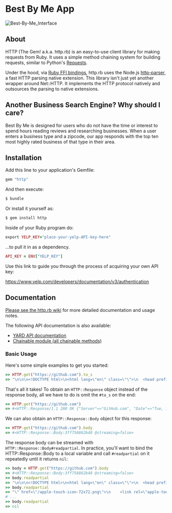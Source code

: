 Best By Me App 
========================

![Best-By-Me_Interface](https://github.com/[username]/[reponame]/blob/[branch]/image.jpg?raw=true)

## About

HTTP (The Gem! a.k.a. http.rb) is an easy-to-use client library for making requests
from Ruby. It uses a simple method chaining system for building requests, similar to
Python's [Requests].

Under the hood, via [Ruby FFI bindings][http-parser-ffi], http.rb uses the Node.js
[http-parser], a fast HTTP parsing native extension. This library
isn't just yet another wrapper around Net::HTTP. It implements the HTTP protocol
natively and outsources the parsing to native extensions.

[requests]: http://docs.python-requests.org/en/latest/
[http-parser]: https://github.com/nodejs/http-parser
[http-parser-ffi]: https://github.com/cotag/http-parser


## Another Business Search Engine? Why should I care?

Best By Me is designed for users who do not have the time or 
interest to spend hours reading reviews and researching businesses. 
When a user enters a business type and a zipcode, our app responds
 with the top ten most highly rated business of that type in their area. 


## Installation

Add this line to your application's Gemfile:
```ruby
gem "http"
```

And then execute:
```bash
$ bundle
```

Or install it yourself as:
```bash
$ gem install http
```

Inside of your Ruby program do:
```ruby
export YELP_KEY="place-your-yelp-API-key-here"
```

...to pull it in as a dependency.

```ruby
API_KEY = ENV["YELP_KEY"]
```
Use this link to guide you through the process of acquiring your own API key:

https://www.yelp.com/developers/documentation/v3/authentication

  


## Documentation

[Please see the http.rb wiki][documentation]
for more detailed documentation and usage notes.

The following API documentation is also available:

* [YARD API documentation](http://www.rubydoc.info/gems/http/frames)
* [Chainable module (all chainable methods)](http://www.rubydoc.info/gems/http/HTTP/Chainable)

[documentation]: https://github.com/httprb/http/wiki

### Basic Usage

Here's some simple examples to get you started:

```ruby
>> HTTP.get("https://github.com").to_s
=> "\n\n\n<!DOCTYPE html>\n<html lang=\"en\" class=\"\">\n  <head prefix=\"o..."
```

That's all it takes! To obtain an `HTTP::Response` object instead of the response
body, all we have to do is omit the `#to_s` on the end:

```ruby
>> HTTP.get("https://github.com")
=> #<HTTP::Response/1.1 200 OK {"Server"=>"GitHub.com", "Date"=>"Tue, 10 May...>
```

We can also obtain an `HTTP::Response::Body` object for this response:

```ruby
>> HTTP.get("https://github.com").body
=> #<HTTP::Response::Body:3ff756862b48 @streaming=false>
```

The response body can be streamed with `HTTP::Response::Body#readpartial`.
In practice, you'll want to bind the HTTP::Response::Body to a local variable
and call `#readpartial` on it repeatedly until it returns `nil`:

```ruby
>> body = HTTP.get("https://github.com").body
=> #<HTTP::Response::Body:3ff756862b48 @streaming=false>
>> body.readpartial
=> "\n\n\n<!DOCTYPE html>\n<html lang=\"en\" class=\"\">\n  <head prefix=\"o..."
>> body.readpartial
=> "\" href=\"/apple-touch-icon-72x72.png\">\n    <link rel=\"apple-touch-ic..."
# ...
>> body.readpartial
=> nil
```




